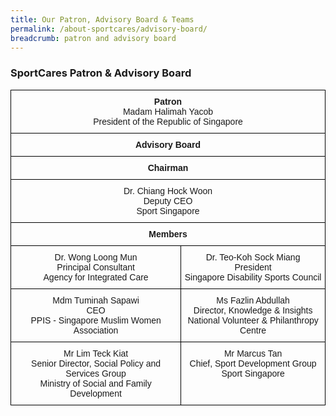 ```yaml
---
title: Our Patron, Advisory Board & Teams
permalink: /about-sportcares/advisory-board/
breadcrumb: patron and advisory board
---
```

### SportCares Patron & Advisory Board 


<style type="text/css">
.tg  {border-collapse:collapse;border-spacing:0;}
.tg td{font-family:Arial, sans-serif;font-size:14px;padding:10px 5px;border-style:solid;border-width:1px;overflow:hidden;word-break:normal;border-color:black;}
.tg th{font-family:Arial, sans-serif;font-size:14px;font-weight:normal;padding:10px 5px;border-style:solid;border-width:1px;overflow:hidden;word-break:normal;border-color:black;}
.tg .tg-baqh{text-align:center;vertical-align:top}
.tg .tg-amwm{font-weight:bold;text-align:center;vertical-align:top}
</style>
<table class="tg">
  <tr>
    <th class="tg-baqh" colspan="2"><span style="font-weight:bold">Patron</span><br>Madam Halimah Yacob<br>President of the Republic of Singapore</th>
  </tr>
  <tr>
    <td class="tg-amwm" colspan="2">Advisory Board</td>
  </tr>
  <tr>
    <td class="tg-amwm" colspan="2">Chairman</td>
  </tr>
  <tr>
      <td class="tg-baqh" colspan="2">Dr. Chiang Hock Woon<br>Deputy CEO<br> Sport Singapore</td>
  <tr>
    <td class="tg-amwm" colspan="2">Members</td>
  </tr>
  <tr>
    <td class="tg-baqh">Dr. Wong Loong Mun<br>Principal Consultant<br>Agency for Integrated Care</td>
    <td class="tg-baqh">Dr. Teo-Koh Sock Miang<br>President<br>Singapore Disability Sports Council</td>
  </tr>
  <tr>
    		    <td class="tg-baqh">Mdm  Tuminah Sapawi<br>CEO<br> PPIS - Singapore Muslim Women Association</td>
    <td class="tg-baqh">Ms Fazlin Abdullah<br>Director, Knowledge & Insights<br>National Volunteer & Philanthropy Centre</td>
  </tr>
  <tr>
    <td class="tg-baqh">Mr Lim Teck Kiat<br>Senior Director, Social Policy and Services Group<br>Ministry of Social and Family Development</td>
			    <td class="tg-baqh">Mr Marcus Tan<br>Chief, Sport Development Group<br>Sport Singapore</td>
  </tr>
	<table>
